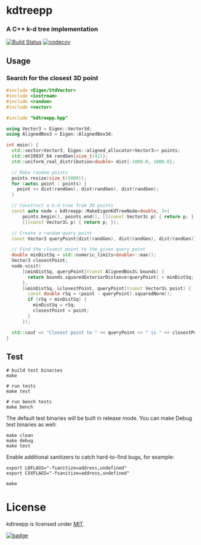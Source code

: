 # kdtreepp

### A C++ k-d tree implementation

[![Build Status](https://travis-ci.com/jhurliman/kdtreepp.svg?branch=main)](https://travis-ci.com/jhurliman/kdtreepp)
[![codecov](https://codecov.io/gh/jhurliman/kdtreepp/branch/main/graph/badge.svg)](https://codecov.io/gh/jhurliman/kdtreepp)

## Usage

### Search for the closest 3D point

```cpp
#include <Eigen/StdVector>
#include <iostream>
#include <random>
#include <vector>

#include "kdtreepp.hpp"

using Vector3 = Eigen::Vector3d;
using AlignedBox3 = Eigen::AlignedBox3d;

int main() {
  std::vector<Vector3, Eigen::aligned_allocator<Vector3>> points;
  std::mt19937_64 randGen{size_t(42)};
  std::uniform_real_distribution<double> dist{-1000.0, 1000.0};

  // Make random points
  points.resize(size_t(5000));
  for (auto& point : points) {
    point << dist(randGen), dist(randGen), dist(randGen);
  }

  // Construct a k-d tree from 3d points
  const auto node = kdtreepp::MakeEigenKdTreeNode<double, 3>(
      points.begin(), points.end(), [](const Vector3& p) { return p; },
      [](const Vector3& p) { return p; });

  // Create a random query point
  const Vector3 queryPoint{dist(randGen), dist(randGen), dist(randGen)};

  // Find the closest point to the given query point
  double minDistSq = std::numeric_limits<double>::max();
  Vector3 closestPoint;
  node.visit(
      [&minDistSq, queryPoint](const AlignedBox3& bounds) {
        return bounds.squaredExteriorDistance(queryPoint) < minDistSq;
      },
      [&minDistSq, &closestPoint, queryPoint](const Vector3& point) {
        const double rSq = (point - queryPoint).squaredNorm();
        if (rSq < minDistSq) {
          minDistSq = rSq;
          closestPoint = point;
        }
      });

  std::cout << "Closest point to " << queryPoint << " is " << closestPoint << "\n";
}
```

## Test

```shell
# build test binaries
make

# run tests
make test

# run bench tests
make bench
```

The default test binaries will be built in release mode. You can make Debug test binaries as well:

```shell
make clean
make debug
make test
```

Enable additional sanitizers to catch hard-to-find bugs, for example:

```shell
export LDFLAGS="-fsanitize=address,undefined"
export CXXFLAGS="-fsanitize=address,undefined"

make
```

# License

kdtreepp is licensed under [MIT](https://opensource.org/licenses/MIT).

[![badge](https://mapbox.s3.amazonaws.com/cpp-assets/hpp-skel-badge_blue.svg)](https://github.com/mapbox/hpp-skel)
